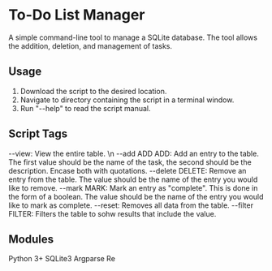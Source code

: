 # To-Do List Manager

A simple command-line tool to manage a SQLite database. The tool allows the addition, deletion, and management of tasks.

## Usage

1. Download the script to the desired location.
2. Navigate to directory containing the script in a terminal window.
3. Run "--help" to read the script manual.

## Script Tags

--view: View the entire table. \n
--add ADD ADD: Add an entry to the table. The first value should be the name of the task, the second should be the description. Encase both with quotations.
--delete DELETE: Remove an entry from the table. The value should be the name of the entry you would like to remove.
--mark MARK: Mark an entry as "complete". This is done in the form of a boolean. The value should be the name of the entry you would like to mark as complete.
--reset: Removes all data from the table.
--filter FILTER: Filters the table to sohw results that include the value.

## Modules

Python 3+
SQLite3
Argparse
Re
